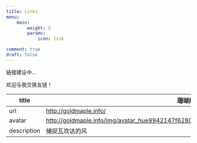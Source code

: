 ```yaml
---
title: Links
menu:
    main: 
        weight: 5
        params:
            icon: link

comment: true
draft: false
---
```

链接建设中...

欢迎与我交换友链！

| title  | 珊瑚阁GoldMaple  | 
|---|---|
| url  | http://goldmaple.info/  |
| avatar  |  http://goldmaple.info/img/avatar_hue9942147f62801dbfb3b4b7ba3ccaaa2_323783_300x0_resize_box_3.png |
| description  | 捕捉瓦坎达的风  |

